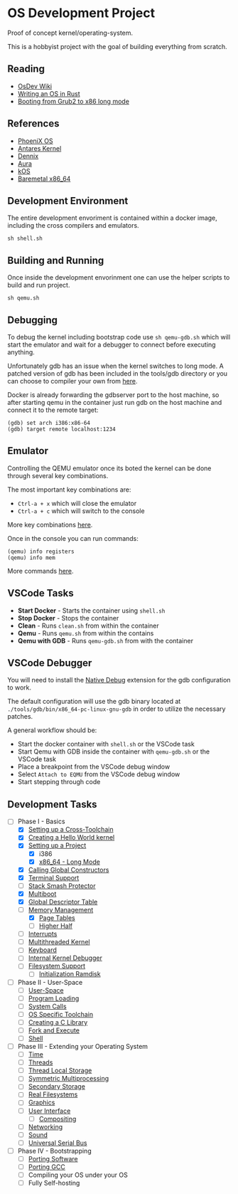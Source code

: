 # OS Development Project

Proof of concept kernel/operating-system.

This is a hobbyist project with the goal of building everything from scratch.

## Reading

- [OsDev Wiki](https://wiki.osdev.org/)
- [Writing an OS in Rust](https://os.phil-opp.com/first-edition/)
- [Booting from Grub2 to x86 long mode ](http://ringzeroandlower.com/2017/08/08/x86-64-kernel-boot.html)

## References

- [PhoeniX OS](https://git.phoenix.dj/phoenix/phoenix-os/tree/master)
- [Antares Kernel](https://github.com/Such13373rHax0r/ANTARES-KERNEL)
- [Dennix](https://github.com/dennis95/dennix)
- [Aura](https://github.com/neonorb/aura)
- [kOS](https://github.com/kissthink/kos)
- [Baremetal x86_64](https://github.com/winksaville/baremetal-x86_64)

## Development Environment

The entire development envoriment is contained within a docker image, including the cross compilers and emulators.

`sh shell.sh`

## Building and Running

Once inside the development envorinment one can use the helper scripts to build and run project.

`sh qemu.sh`

## Debugging

To debug the kernel including bootstrap code use `sh qemu-gdb.sh` which will
start the emulator and wait for a debugger to connect before executing anything.

Unfortunately gdb has an issue when the kernel switches to long mode. A patched
version of gdb has been included in the tools/gdb directory or you can choose to
compiler your own from [here](https://github.com/phil-opp/binutils-gdb#gdb-for-64-bit-rust-operating-systems).

Docker is already forwarding the gdbserver port to the host machine, so after
starting qemu in the container just run gdb on the host machine and connect it
to the remote target:

```shell
(gdb) set arch i386:x86-64
(gdb) target remote localhost:1234
```

## Emulator

Controlling the QEMU emulator once its boted the kernel can be done through
several key combinations.

The most important key combinations are:

- `Ctrl-a + x` which will close the emulator
- `Ctrl-a + c` which will switch to the console

More key combinations [here](https://qemu.weilnetz.de/doc/qemu-doc.html#mux_005fkeys).

Once in the console you can run commands:

```shell
(qemu) info registers
(qemu) info mem
```

More commands [here](https://qemu.weilnetz.de/doc/qemu-doc.html#Commands).

## VSCode Tasks

- **Start Docker** - Starts the container using `shell.sh`
- **Stop Docker** - Stops the container
- **Clean** - Runs `clean.sh` from within the container
- **Qemu** - Runs `qemu.sh` from within the contains
- **Qemu with GDB** - Runs `qemu-gdb.sh` from with the container

## VSCode Debugger

You will need to install the [Native Debug](https://github.com/WebFreak001/code-debug)
extension for the gdb configuration to work.

The default configuration will use the gdb binary located at
`./tools/gdb/bin/x86_64-pc-linux-gnu-gdb` in order to utilize the necessary
patches.

A general workflow should be:

- Start the docker container with `shell.sh` or the VSCode task
- Start Qemu with GDB inside the container with `qemu-gdb.sh` or the VSCode task
- Place a breakpoint from the VSCode debug window
- Select `Attach to EQMU` from the VSCode debug window
- Start stepping through code

## Development Tasks

- [ ] Phase I - Basics
  - [x] [Setting up a Cross-Toolchain](https://wiki.osdev.org/GCC_Cross_Compiler)
  - [x] [Creating a Hello World kernel](https://wiki.osdev.org/Bare_Bones)
  - [x] [Setting up a Project](https://wiki.osdev.org/Meaty_Skeleton)
    - [x] i386
    - [x] [x86_64 - Long Mode](https://wiki.osdev.org/Long_Mode)
  - [x] [Calling Global Constructors](https://wiki.osdev.org/Calling_Global_Constructors)
  - [x] [Terminal Support](https://wiki.osdev.org/index.php?title=Printf&action=edit&redlink=1)
  - [ ] [Stack Smash Protector](https://wiki.osdev.org/Stack_Smashing_Protector)
  - [x] [Multiboot](https://wiki.osdev.org/Multiboot)
  - [x] [Global Descriptor Table](https://wiki.osdev.org/Global_Descriptor_Table)
  - [ ] [Memory Management](https://wiki.osdev.org/Memory_Management)
    - [x] [Page Tables](https://wiki.osdev.org/Setting_Up_Paging)
    - [ ] [Higher Half](https://wiki.osdev.org/Higher_Half_x86_Bare_Bones)
  - [ ] [Interrupts](https://wiki.osdev.org/Interrupts)
  - [ ] [Multithreaded Kernel](https://wiki.osdev.org/index.php?title=Multithreaded_Kernel&action=edit&redlink=1)
  - [ ] [Keyboard](https://wiki.osdev.org/Keyboard)
  - [ ] [Internal Kernel Debugger](https://wiki.osdev.org/index.php?title=Internal_Kernel_Debugger&action=edit&redlink=1)
  - [ ] [Filesystem Support](https://wiki.osdev.org/Filesystem)
    - [ ] [Initialization Ramdisk](https://wiki.osdev.org/Initrd)
- [ ] Phase II - User-Space
  - [ ] [User-Space](https://wiki.osdev.org/index.php?title=User-Space&action=edit&redlink=1)
  - [ ] [Program Loading](https://wiki.osdev.org/index.php?title=Program_Loading&action=edit&redlink=1)
  - [ ] [System Calls](https://wiki.osdev.org/System_Calls)
  - [ ] [OS Specific Toolchain](https://wiki.osdev.org/OS_Specific_Toolchain)
  - [ ] [Creating a C Library](https://wiki.osdev.org/Creating_a_C_Library)
  - [ ] [Fork and Execute](https://wiki.osdev.org/index.php?title=Fork&action=edit&redlink=1)
  - [ ] [Shell](https://wiki.osdev.org/Shell)
- [ ] Phase III - Extending your Operating System
  - [ ] [Time](https://wiki.osdev.org/Time)
  - [ ] [Threads](https://wiki.osdev.org/Thread)
  - [ ] [Thread Local Storage](https://wiki.osdev.org/Thread_Local_Storage)
  - [ ] [Symmetric Multiprocessing](https://wiki.osdev.org/SMP)
  - [ ] [Secondary Storage](https://wiki.osdev.org/index.php?title=Secondary&action=edit&redlink=1)
  - [ ] [Real Filesystems](https://wiki.osdev.org/File_Systems)
  - [ ] [Graphics](https://wiki.osdev.org/How_do_I_set_a_graphics_mode)
  - [ ] [User Interface](https://wiki.osdev.org/User_Interface)
    - [ ] [Compositing](https://wiki.osdev.org/Compositing)
  - [ ] [Networking](https://wiki.osdev.org/Networking)
  - [ ] [Sound](https://wiki.osdev.org/Sound)
  - [ ] [Universal Serial Bus](https://wiki.osdev.org/USB)
- [ ] Phase IV - Bootstrapping
  - [ ] [Porting Software](https://wiki.osdev.org/Cross-Porting_Software)
  - [ ] [Porting GCC](https://wiki.osdev.org/Porting_GCC_to_your_OS)
  - [ ] Compiling your OS under your OS
  - [ ] Fully Self-hosting
